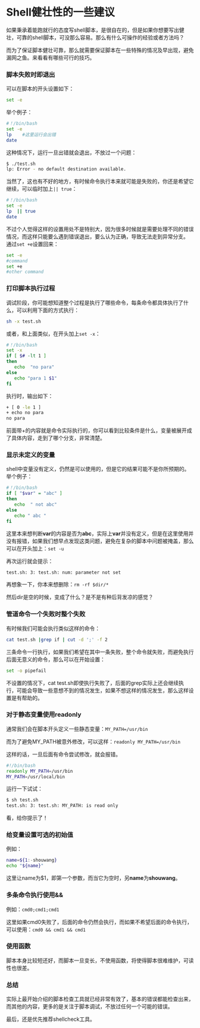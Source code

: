 # Shell健壮性的一些建议

如果秉承着能跑就行的态度写shell脚本，是很自在的，但是如果你想要写出健壮，可靠的shell脚本，可没那么容易。那么有什么可操作的经验或者方法吗？

而为了保证脚本健壮可靠，那么就需要保证脚本在一些特殊的情况及早出现，避免漏网之鱼。来看看有哪些可行的技巧。

### 脚本失败时即退出

可以在脚本的开头设置如下：

````bash
set -e
````

举个例子：

````bash
#！/bin/bash
set -e
lp    #这里运行会出错
date
````

这种情况下，运行一旦出错就会退出，不放过一个问题：

````bash
$ ./test.sh
lp: Error - no default destination available.
````

当然了，这也有不好的地方，有时候命令执行本来就可能是失败的，你还是希望它继续，可以临时加上``|| true``：

````bash
#！/bin/bash
set -e
lp  || true  
date
````

不过个人觉得这样的设置用处不是特别大，因为很多时候就是需要处理不同的错误情况，而这样只能要么遇到错误退出，要么认为正确，导致无法走到异常分支。
通过``set +e``设置回来：

````bash
set -e
#command
set +e
#other command
````

### 打印脚本执行过程

调试阶段，你可能想知道整个过程是执行了哪些命令，每条命令都具体执行了什么，可以利用下面的方式执行：

````bash
sh -x test.sh
````

或者，和上面类似，在开头加上``set -x``：

````bash
#！/bin/bash
set -x
if [ $# -lt 1 ]
then
   echo  "no para"
else
   echo "para 1 $1"
fi
````

执行时，输出如下：

````bash
+ [ 0 -le 1 ]
+ echo no para
no para
````

前面带+的内容就是命令实际执行的，你可以看到比较条件是什么，变量被展开成了具体内容，走到了哪个分支，非常清楚。

### 显示未定义的变量

shell中变量没有定义，仍然是可以使用的，但是它的结果可能不是你所预期的。举个例子：

````bash
#！/bin/bash
if [ "$var" = "abc" ]
then
   echo  " not abc"
else
   echo " abc "
fi
````

这里本来想判断**var**的内容是否为**abc**，实际上**var**并没有定义，但是在这里使用并没有报错，如果我们想早点发现这类问题，避免在复杂的脚本中问题被掩盖，那么可以在开头加上：``set -u``

再次运行就会提示：

````bash
test.sh: 3: test.sh: num: parameter not set
````

再想象一下，你本来想删除：``rm -rf $dir/*``

然后dir是空的时候，变成了什么？是不是有种后背发凉的感觉？ 

### 管道命令一个失败时整个失败

有时候我们可能会执行类似这样的命令：

````bash
cat test.sh |grep if | cut -d ';' -f 2
````

三条命令一行执行，如果我们希望在其中一条失败，整个命令就失败，而避免执行后面无意义的命令，那么可以在开始设置：

````bash
set -o pipefail
````

不设置的情况下，cat test.sh即使执行失败了，后面的grep实际上还会继续执行，可能会导致一些意想不到的情况发生，如果不想这样的情况发生，那么这样设置是有帮助的。

### 对于静态变量使用readonly

通常我们会在脚本开头定义一些静态变量：``MY_PATH=/usr/bin``

而为了避免MY_PATH被意外修改，可以这样：``readonly MY_PATH=/usr/bin``

这样的话，一旦后面有命令尝试修改，就会报错。

````bash
#!/bin/bash
readonly MY_PATH=/usr/bin
MY_PATH=/usr/local/bin
````

运行一下试试：

````bash
$ sh test.sh
test.sh: 3: test.sh: MY_PATH: is read only
````

看，给你提示了！

### 给变量设置可选的初始值

例如：

````bash
name=${1:-shouwang}
echo "${name}"
````

这里让name为$1，即第一个参数，而当它为空时，另**name**为**shouwang**。

### 多条命令执行使用&&

例如：``cmd0;cmd1;cmd1``

这里如果cmd0失败了，后面的命令仍然会执行，而如果不希望后面的命令执行，可以使用：``cmd0 && cmd1 && cmd1``

### 使用函数

脚本本身比较短还好，而脚本一旦变长，不使用函数，将使得脚本很难维护，可读性也很差。

### 总结

实际上最开始介绍的脚本检查工具就已经非常有效了，基本的错误都能检查出来，而其他的内容，更多的是关注于脚本调试，不放过任何一个可能的错误。

最后，还是优先推荐shellcheck工具。
